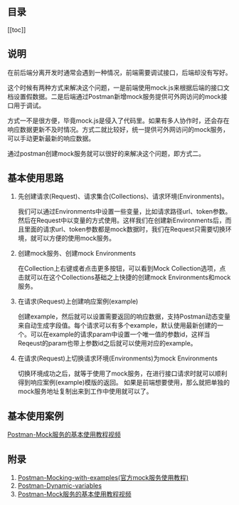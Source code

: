 ## 目录
[[toc]]

## 说明
在前后端分离开发时通常会遇到一种情况，前端需要调试接口，后端却没有写好。

这个时候有两种方式来解决这个问题，一是前端使用mock.js来根据后端的接口文档设置假数据。二是后端通过Postman新增mock服务提供可外网访问的mock接口用于调试。

方式一不是很方便，毕竟mock.js是侵入了代码里。如果有多人协作时，还会存在响应数据更新不及时情况。方式二就比较好，统一提供可外网访问的mock服务，可以手动更新最新的响应数据。

通过postman创建mock服务就可以很好的来解决这个问题，即方式二。

## 基本使用思路
1. 先创建请求(Request)、请求集合(Collections)、请求环境(Environments)。

    我们可以通过Environments中设置一些变量，比如请求路径url、token参数。然后在Request中以变量的方式使用。这样我们在创建新Environments后，而且里面的请求url、token参数都是mock数据时，我们在Request只需要切换环境，就可以方便的使用mock服务。

2. 创建mock服务、创建mock Environments
 
    在Collection上右键或者点击更多按钮，可以看到Mock Collection选项，点击就可以在这个Collections基础之上快捷的创建mock Environments和mock服务。
    
3. 在请求(Request)上创建响应案例(example)

    创建example，然后就可以设置需要返回的响应数据，支持Postman动态变量来自动生成字段值。每个请求可以有多个example，默认使用最新创建的一个。可以在example的请求param中设置一个唯一值的参数id，这样当Reqeust的param也带上参数id之后就可以使用对应的example。
    
4. 在请求(Request)上切换请求环境(Environments)为mock Environments

    切换环境成功之后，就等于使用了mock服务，在进行接口请求时就可以顺利得到响应案例(example)模版的返回。
    如果是前端想要使用，那么就把单独的mock服务地址复制出来到工作中使用就可以了。

## 基本使用案例

[Postman-Mock服务的基本使用教程视频](https://www.bilibili.com/video/BV1qe4y1f723?share_source=copy_web&vd_source=56507021ccbdd0ee1c35116c3a05f1e4)

## 附录

1. [Postman-Mocking-with-examples(官方mock服务使用教程)](https://learning.postman.com/docs/designing-and-developing-your-api/mocking-data/mocking-with-examples/#mocking-graphql-queries)
2. [Postman-Dynamic-variables](https://learning.postman.com/docs/writing-scripts/script-references/variables-list/)
3. [Postman-Mock服务的基本使用教程视频](https://www.bilibili.com/video/BV1qe4y1f723?share_source=copy_web&vd_source=56507021ccbdd0ee1c35116c3a05f1e4)


[^1]:[Postman-Mocking-with-examples](https://learning.postman.com/docs/designing-and-developing-your-api/mocking-data/mocking-with-examples/#mocking-graphql-queries)
[^2]:[Dynamic-variables](https://learning.postman.com/docs/writing-scripts/script-references/variables-list/)
[^3]:[Postman-Mock服务的基本使用教程视频](https://www.bilibili.com/video/BV1qe4y1f723?share_source=copy_web&vd_source=56507021ccbdd0ee1c35116c3a05f1e4)

